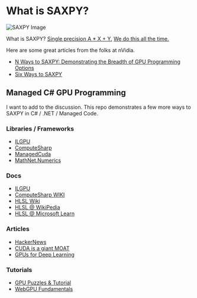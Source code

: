 # What is SAXPY?

![SAXPY Image](https://developer-blogs.nvidia.com/wp-content/uploads/2021/03/SAXPY.png)

What is SAXPY?  [Single precision A * X + Y.](https://en.wikipedia.org/wiki/Basic_Linear_Algebra_Subprograms#Level_1)  [We do this all the time.](https://en.wikipedia.org/wiki/Multiply%E2%80%93accumulate_operation)

Here are some great articles from the folks at nVidia.

- [N Ways to SAXPY: Demonstrating the Breadth of GPU Programming Options](https://developer.nvidia.com/blog/n-ways-to-saxpy-demonstrating-the-breadth-of-gpu-programming-options/)
- [Six Ways to SAXPY](https://developer.nvidia.com/blog/six-ways-saxpy/)

## Managed C# GPU Programming

I want to add to the discussion.  This repo demonstrates a few more ways to SAXPY in C# / .NET / Managed Code.

### Libraries / Frameworks
- [ILGPU](https://ilgpu.net/)
- [ComputeSharp](https://github.com/Sergio0694/ComputeSharp)
- [ManagedCuda](https://github.com/kunzmi/managedCuda)
- [MathNet.Numerics](https://numerics.mathdotnet.com/)
### Docs
- [ILGPU](https://ilgpu.net/docs/)
- [ComputeSharp WIKI](https://github.com/Sergio0694/ComputeSharp/wiki/3.-Getting-started-%F0%9F%93%96)
- [HLSL Wiki](https://en.wikibooks.org/wiki/Cg_Programming/Unity/Compute_Shaders)
- [HLSL @ WikiPedia](https://en.wikipedia.org/wiki/High-Level_Shader_Language)
- [HLSL @ Microsoft Learn](https://learn.microsoft.com/en-us/windows/win32/direct3dhlsl/dx-graphics-hlsl)
### Articles
- [HackerNews](https://news.ycombinator.com/item?id=40393873)
- [CUDA is a giant MOAT](https://weightythoughts.com/p/cuda-is-still-a-giant-moat-for-nvidia)
- [GPUs for Deep Learning](https://timdettmers.com/2023/01/30/which-gpu-for-deep-learning/comment-page-1/)
### Tutorials
- [GPU Puzzles & Tutorial](https://www.youtube.com/watch?v=K4T-YwsOxrM)
- [WebGPU Fundamentals](https://webgpufundamentals.org/webgpu/lessons/webgpu-fundamentals.html)
